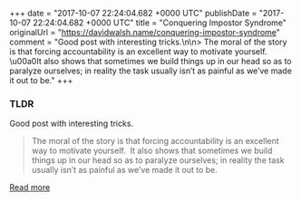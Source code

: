 +++
date = "2017-10-07 22:24:04.682 +0000 UTC"
publishDate = "2017-10-07 22:24:04.682 +0000 UTC"
title = "Conquering Impostor Syndrome"
originalUrl = "https://davidwalsh.name/conquering-impostor-syndrome"
comment = "Good post with interesting tricks.\n\n> The moral of the story is that forcing accountability is an excellent way to motivate yourself. \u00a0It also shows that sometimes we build things up in our head so as to paralyze ourselves; in reality the task usually isn’t as painful as we’ve made it out to be."
+++

### TLDR

Good post with interesting tricks.

> The moral of the story is that forcing accountability is an excellent way to motivate yourself.  It also shows that sometimes we build things up in our head so as to paralyze ourselves; in reality the task usually isn’t as painful as we’ve made it out to be.

[Read more](https://davidwalsh.name/conquering-impostor-syndrome)

